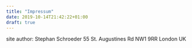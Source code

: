 ```yaml
---
title: "Impressum"
date: 2019-10-14T21:42:22+01:00
draft: true
---
```


site author:
Stephan Schroeder
55 St. Augustines Rd
NW1 9RR London UK